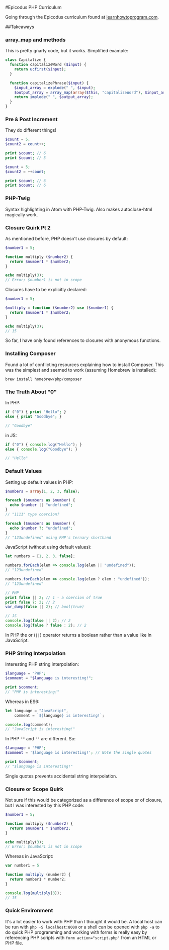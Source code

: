 #Epicodus PHP Curriculum

Going through the Epicodus curriculum found at [learnhowtoprogram.com](https://www.learnhowtoprogram.com/php).

##Takeaways

### array_map and methods

This is pretty gnarly code, but it works. Simplified example:

``` PHP
class Capitalize {
  function capitalizeWord ($input) {
    return ucfirst($input);
  }

  function capitalizePhrase($input) {
    $input_array = explode(" ", $input);
    $output_array = array_map(array($this, "capitalizeWord"), $input_array);
    return implode(" ", $output_array);
  }
}

```

### Pre & Post Increment

They do different things!

``` PHP
$count = 5;
$count2 = count++;

print $count; // 6
print $count; // 5

$count = 5;
$count2 = ++count;

print $count; // 6
print $count; // 6
```

### PHP-Twig

Syntax highlighting in Atom with PHP-Twig. Also makes autoclose-html magically work.

### Closure Quirk Pt 2

As mentioned before, PHP doesn't use closures by default:

``` PHP
$number1 = 5;

function multiply ($number2) {
  return $number1 * $number2;
}

echo multiply(3);
// Error; $number1 is not in scope
```

Closures have to be explicitly declared:

``` PHP
$number1 = 5;

$multiply = function ($number2) use ($number1) {
  return $number1 * $number2;
}

echo multiply(3);
// 15
```

So far, I have only found references to closures with anonymous functions.

### Installing Composer

Found a lot of conflicting resources explaining how to install Composer. This was the simplest and seemed to work (assuming Homebrew is installed):

`brew install homebrew/php/composer`

### The Truth About "0"

In PHP:

``` PHP
if ("0") { print "Hello"; }
else { print "Goodbye"; }

// "Goodbye"
```

in JS:

``` JavaScript
if ("0") { console.log("Hello"); }
else { console.log("Goodbye"); }

// "Hello"
```

### Default Values

Setting up default values in PHP:

``` PHP
$numbers = array(1, 2, 3, false);

foreach ($numbers as $number) {
  echo $number || "undefined";
}
// "1111" type coercion?

foreach ($numbers as $number) {
  echo $number ?: "undefined";
}
// "123undefined" using PHP's ternary shorthand
```

JavaScript (without using default values):

``` JavaScript
let numbers = [1, 2, 3, false];

numbers.forEach(elem => console.log(elem || "undefined"));
// "123undefined"

numbers.forEach(elem => console.log(elem ? elem : "undefined"));
// "123undefined"
```

``` PHP
// PHP
print false || 2; // 1 - a coercion of true
print false ?: 2; // 2
var_dump(false || 2); // bool(true)
```

``` JavaScript
// JS
console.log(false || 2); // 2
console.log(false ? false : 2); // 2
```

In PHP the or (`||`) operator returns a boolean rather than a value like in JavaScript.

### PHP String Interpolation

Interesting PHP string interpolation:

``` PHP
$language = "PHP";
$comment = "$language is interesting!";

print $comment;
// "PHP is interesting!"
```

Whereas in ES6:

``` JavaScript
let language = "JavaScript",
    comment = `${language} is interesting!`;

console.log(comment);
// "JavaScript is interesting!"
```

In PHP `""` and `''` are different. So:

``` PHP
$language = "PHP";
$comment = '$language is interesting!'; // Note the single quotes

print $comment;
// "$language is interesting!"
```

Single quotes prevents accidental string interpolation.

### Closure or Scope Quirk

Not sure if this would be categorized as a difference of scope or of closure, but I was interested by this PHP code:

``` PHP
$number1 = 5;

function multiply ($number2) {
  return $number1 * $number2;
}

echo multiply(3);
// Error; $number1 is not in scope
```

Whereas in JavaScript:

``` JavaScript
var number1 = 5

function multiply (number2) {
  return number1 * number2;
}

console.log(multiply(3));
// 15
```

### Quick Environment

It's a lot easier to work with PHP than I thought it would be. A local host can be run with `php -S localhost:8000` or a shell can be opened with `php -a` to do quick PHP programming and working with forms is really easy by referencing PHP scripts with `form action="script.php"` from an HTML or PHP file.
